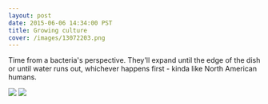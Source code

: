 ```yaml
---
layout: post
date: 2015-06-06 14:34:00 PST
title: Growing culture
cover: /images/13072203.png
---
```


Time from a bacteria's perspective. They'll expand until the edge of the dish or until water runs out, whichever happens first - kinda like North American humans.

<img src="https://c1.staticflickr.com/1/292/18278376804_ac1be50464_z.jpg">
<img src="https://c1.staticflickr.com/1/358/18895687012_17de4b7e29_z.jpg">
